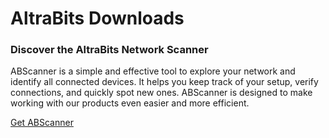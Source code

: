 # AltraBits Downloads

### Discover the AltraBits Network Scanner 
ABScanner is a simple and effective tool to explore your network and identify all connected devices. It helps you keep track of your
setup, verify connections, and quickly spot new ones. ABScanner is designed to make working with our products even easier and more efficient.

[Get ABScanner](https://github.com/altrabits/ABScanner/tree/master/App/ABScanner.exe)